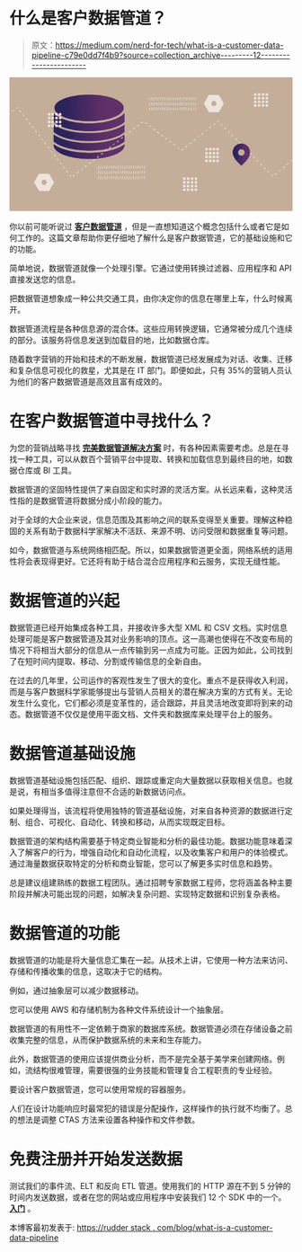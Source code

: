 # 什么是客户数据管道？

> 原文：<https://medium.com/nerd-for-tech/what-is-a-customer-data-pipeline-c79e0dd7f4b9?source=collection_archive---------12----------------------->

![](img/8dc59934b0f4d57e9716b8e0d52d8812.png)

你以前可能听说过 [**客户数据管道**](https://rudderstack.com/blog/build-or-buy-lessons-from-ten-years-building-customer-data-pipelines) ，但是一直想知道这个概念包括什么或者它是如何工作的。这篇文章帮助你更仔细地了解什么是客户数据管道，它的基础设施和它的功能。

简单地说，数据管道就像一个处理引擎。它通过使用转换过滤器、应用程序和 API 直接发送您的信息。

把数据管道想象成一种公共交通工具，由你决定你的信息在哪里上车，什么时候离开。

数据管道流程是各种信息源的混合体。这些应用转换逻辑，它通常被分成几个连续的部分。该服务将信息发送到加载目的地，比如数据仓库。

随着数字营销的开始和技术的不断发展，数据管道已经发展成为对话、收集、迁移和复杂信息可视化的救星，尤其是在 IT 部门。即便如此，只有 35%的营销人员认为他们的客户数据管道是高效且富有成效的。

# 在客户数据管道中寻找什么？

为您的营销战略寻找 [**完美数据管道解决方案**](https://rudderstack.com/blog/part-1-the-evolution-of-data-pipeline-architecture) 时，有各种因素需要考虑。总是在寻找一种工具，可以从数百个营销平台中提取、转换和加载信息到最终目的地，如数据仓库或 BI 工具。

数据管道的坚固特性提供了来自固定和实时源的灵活方案。从长远来看，这种灵活性指的是数据管道将数据分成小阶段的能力。

对于全球的大企业来说，信息范围及其影响之间的联系变得至关重要。理解这种稳固的关系有助于数据科学家解决不活跃、来源不明、访问受限和数据重复等问题。

如今，数据管道与系统网络相匹配。所以，如果数据管道更全面，网络系统的适用性将会表现得更好。它还将有助于结合混合应用程序和云服务，实现无缝性能。

# 数据管道的兴起

数据管道已经开始集成各种工具，并接收许多大型 XML 和 CSV 文档。实时信息处理可能是客户数据管道及其对业务影响的顶点。这一高潮也使得在不改变布局的情况下将相当大部分的信息从一点传输到另一点成为可能。正因为如此，公司找到了在短时间内提取、移动、分割或传输信息的全新自由。

在过去的几年里，公司运作的客观性发生了很大的变化。重点不是获得收入利润，而是与客户数据科学家能够提出与营销人员相关的潜在解决方案的方式有关。无论发生什么变化，它们都必须是变革性的，适合跟踪，并且灵活地改变即将到来的动态。数据管道不仅仅是使用平面文档、文件夹和数据库来处理平台上的服务。

# 数据管道基础设施

数据管道基础设施包括匹配、组织、跟踪或重定向大量数据以获取相关信息。也就是说，有相当多值得注意但不合适的新数据访问点。

如果处理得当，该流程将使用独特的管道基础设施，对来自各种资源的数据进行定制、组合、可视化、自动化、转换和移动，从而实现既定目标。

数据管道的架构结构需要基于特定商业智能和分析的最佳功能。数据功能意味着深入了解客户的行为，增强自动化和自动化流程，以及收集客户和用户的体验模式。通过海量数据获取特定的分析和商业智能，您可以了解更多实时信息和趋势。

总是建议组建熟练的数据工程团队。通过招聘专家数据工程师，您将涵盖各种主要阶段并解决可能出现的问题，如解决复杂问题、实现特定数据和识别复杂表格。

# 数据管道的功能

数据管道的功能是将大量信息汇集在一起。从技术上讲，它使用一种方法来访问、存储和传播收集的信息，这取决于它的结构。

例如，通过抽象层可以减少数据移动。

您可以使用 AWS 和存储机制为各种文件系统设计一个抽象层。

数据管道的有用性不一定依赖于商家的数据库系统。数据管道必须在存储设备之前收集完整的信息，从而保护数据系统的未来和生存能力。

此外，数据管道的使用应该提供商业分析，而不是完全基于美学来创建网络。例如，流结构很难管理，需要很强的业务技能和管理复合工程职责的专业经验。

要设计客户数据管道，您可以使用常规的容器服务。

人们在设计功能响应时最常犯的错误是分配操作，这样操作的执行就不均衡了。总的想法是调整 CTAS 方法来设置各种操作和文件参数。

# 免费注册并开始发送数据

测试我们的事件流、ELT 和反向 ETL 管道。使用我们的 HTTP 源在不到 5 分钟的时间内发送数据，或者在您的网站或应用程序中安装我们 12 个 SDK 中的一个。 [**入门**](https://app.rudderlabs.com/signup?type=freetrial) 。

本博客最初发表于:
[https://rudder stack . com/blog/what-is-a-customer-data-pipeline](https://rudderstack.com/blog/what-is-a-customer-data-pipeline)